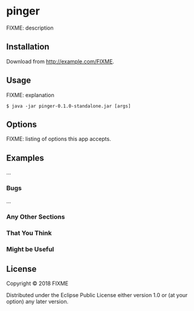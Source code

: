 # pinger

FIXME: description

## Installation

Download from http://example.com/FIXME.

## Usage

FIXME: explanation

    $ java -jar pinger-0.1.0-standalone.jar [args]

## Options

FIXME: listing of options this app accepts.

## Examples

...

### Bugs

...

### Any Other Sections
### That You Think
### Might be Useful

## License

Copyright © 2018 FIXME

Distributed under the Eclipse Public License either version 1.0 or (at
your option) any later version.
